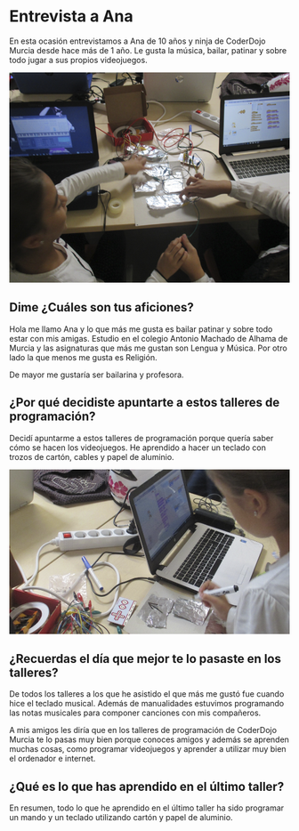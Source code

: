 # Entrevista a Ana

En esta ocasión entrevistamos a Ana de 10 años y ninja de CoderDojo Murcia desde hace más de 1 año. Le gusta la música, bailar, patinar y sobre todo jugar a sus propios videojuegos.

![](images/1.png)

## Dime ¿Cuáles son tus aficiones?

Hola me llamo Ana y lo que más me gusta es bailar patinar y sobre todo estar con mis amigas. Estudio en el colegio Antonio Machado de Alhama de Murcia y las asignaturas que más me gustan son Lengua y Música. Por otro lado la que menos me gusta es Religión.

De mayor me gustaría ser bailarina y profesora.

## ¿Por qué decidiste apuntarte a estos talleres de programación?

Decidí apuntarme a estos talleres de programación porque quería saber cómo se hacen los videojuegos. He aprendido a hacer un teclado con trozos de cartón, cables y papel de aluminio.

![](images/2.png)

## ¿Recuerdas el día que mejor te lo pasaste en los talleres?

De todos los talleres a los que he asistido el que más me gustó fue cuando hice el teclado musical. Además de manualidades estuvimos programando las notas musicales para componer canciones con mis compañeros.

A mis amigos les diría que en los talleres de programación de CoderDojo Murcia te lo pasas muy bien porque conoces amigos y además se aprenden muchas cosas, como programar videojuegos y aprender a utilizar muy bien el ordenador e internet.

## ¿Qué es lo que has aprendido en el último taller?

En resumen, todo lo que he aprendido en el último taller ha sido programar un mando y un teclado utilizando cartón y papel de aluminio.
